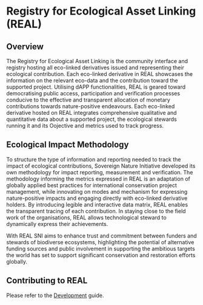 # Registry for Ecological Asset Linking (REAL)

## Overview

The Registry for Ecological Asset Linking is the community interface and registry hosting all eco-linked derivatives issued and representing their ecological contribution. Each eco-linked derivative in REAL showcases the information on the relevant eco-data and the contribution toward the supported project. Utilising dAPP functionalities, REAL is geared toward democratising public access, participation and verification processes conducive to the effective and transparent allocation of monetary contributions towards nature-positive endeavours. Each eco-linked derivative hosted on REAL integrates comprehensive qualitative and quantitative data about a supported project, the ecological stewards running it and its Oojective and metrics used to track progress.

## Ecological Impact Methodology

To structure the type of information and reporting needed to track the impact of ecological contributions, Sovereign Nature Initiative developed its own methodology for impact reporting, measurement and verification. The methodology informing the metrics expressed in REAL is an adaptation of globally applied best practices for international conservation project management, while innovating on modes and mechanism for expressing nature-positive impacts and engaging directly with eco-linked derivative holders. By introducing legible and interactive data matrix, REAL enables the transparent tracing of each contribution. In staying close to the field work of the organisations, REAL allows technological steward to dynamically express their achievements.

With REAL SNI aims to enhance trust and commitment between funders and stewards of biodiverse ecosystems, highlighting the potential of alternative funding sources and public involvement in supporting the ambitious targets the world has set to support significant conservation and restoration efforts globally.


## Contributing to REAL

Please refer to the [Development](development.md) guide.
